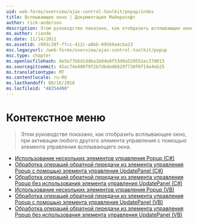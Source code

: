 ```yaml
---
uid: web-forms/overview/ajax-control-toolkit/popup/index
title: Всплывающее окно | Документация Майкрософт
author: rick-anderson
description: Этом руководстве показано, как отобразить всплывающее окно, при активации любого другого элемента управления с помощью элемента управления всплывающего окна.
ms.author: riande
ms.date: 11/14/2011
ms.assetid: c993c38f-ffcc-412c-a8bb-09569a4cba23
msc.legacyurl: /web-forms/overview/ajax-control-toolkit/popup
msc.type: chapter
ms.openlocfilehash: 4e5e77b6d1ddba1b04e8f53d9a529551ec370015
ms.sourcegitcommit: 45ac74e400f9f2b7dbded66297730f6f14a4eb25
ms.translationtype: MT
ms.contentlocale: ru-RU
ms.lasthandoff: 08/16/2018
ms.locfileid: "48254490"
---
```

<a name="popup"></a>Контекстное меню
====================
> Этом руководстве показано, как отобразить всплывающее окно, при активации любого другого элемента управления с помощью элемента управления всплывающего окна.


- [Использование нескольких элементов управления Popup (C#)](using-multiple-popup-controls-cs.md)
- [Обработка операций обратной передачи из элемента управления Popup с помощью элемента управления UpdatePanel (C#)](handling-postbacks-from-a-popup-control-with-an-updatepanel-cs.md)
- [Обработка операций обратной передачи из элемента управления Popup без использования элемента управления UpdatePanel (C#)](handling-postbacks-from-a-popup-control-without-an-updatepanel-cs.md)
- [Использование нескольких элементов управления Popup (VB)](using-multiple-popup-controls-vb.md)
- [Обработка операций обратной передачи из элемента управления Popup с помощью элемента управления UpdatePanel (VB)](handling-postbacks-from-a-popup-control-with-an-updatepanel-vb.md)
- [Обработка операций обратной передачи из элемента управления Popup без использования элемента управления UpdatePanel (VB)](handling-postbacks-from-a-popup-control-without-an-updatepanel-vb.md)
